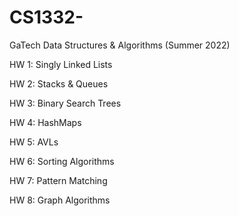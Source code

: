# CS1332-
GaTech Data Structures &amp; Algorithms (Summer 2022)

HW 1: Singly Linked Lists

HW 2: Stacks & Queues

HW 3: Binary Search Trees

HW 4: HashMaps

HW 5: AVLs

HW 6: Sorting Algorithms

HW 7: Pattern Matching 

HW 8: Graph Algorithms
